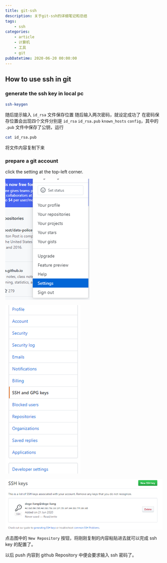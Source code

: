 ```yaml
---
title: git-ssh
description: 关于git-ssh的详细笔记和总结
tags:
    - ssh
categories:
    - article
    - 计算机
    - 工具
    - git
pubDatetime: 2020-06-20 00:00:00
---
```


## How to use ssh in git

### generate the ssh key in local pc

```bash
ssh-keygen
```

随后提示输入 `id_rsa` 文件保存位置
随后输入两次密码，就设定成功了
在密码保存位置会出现四个文件分别是 `id_rsa` `id_rsa.pub` `known_hosts` `config`，其中的 `.pub` 文件中保存了公钥，运行

```bash
cat id_rsa.pub
```

将文件内容复制下来

### prepare a git account

click the setting at the top-left corner.

![picture 24](../../../../../assets/images/b9ed120ce8a918731007a77fad7a3a4c838d2637d128a6c8e3e8bce743521f43.png)

![picture 25](../../../../../assets/images/5e0cfef621cbe20c38a15094443810f3d7dda20aca7b1f35e20b66f3c4252b5d.png)

![picture 26](../../../../../assets/images/36db3af5779fdf07bd2aeb5aae0b6c5eb4d2f95b53fee84507c27ad806aa069b.png)

点击图中的 `New Repository` 按钮，将刚刚复制的内容粘贴进去就可以完成 ssh key 的配置了。

以后 push 内容到 github Repository 中便会要求输入 ssh 密码了。

